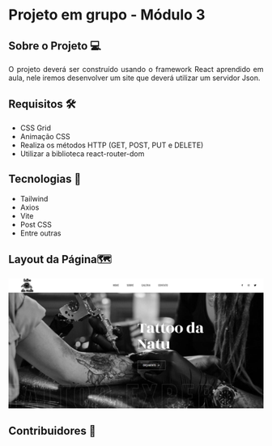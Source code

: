 <h1>Projeto em grupo - Módulo 3 </h1>

<h2>Sobre o Projeto 💻</h2>
<p align="justify">O projeto deverá ser construído usando o framework React aprendido em aula, nele iremos desenvolver um site que
deverá utilizar um servidor Json.</p>

<h2>Requisitos 🛠</h2>
<ul>
<li>CSS Grid </li>
<li>Animação CSS</li>
<li>Realiza os métodos HTTP (GET, POST, PUT e DELETE)</li>
<li>Utilizar a biblioteca react-router-dom</li>
</ul>

<h2>Tecnologias 🔮</h2>
<ul>
<li>Tailwind</li>
<li>Axios</li>
<li>Vite</li>
<li>Post CSS</li>
<li>Entre outras</li>
</ul>

<h2>Layout da Página🗺</h2>
<img src="https://raw.githubusercontent.com/TRQ10/Trabalho-Grupo-Modulo-3/main/src/img/gallery/interface.png"></img>

<h2>Contribuidores 🌟</h2>
